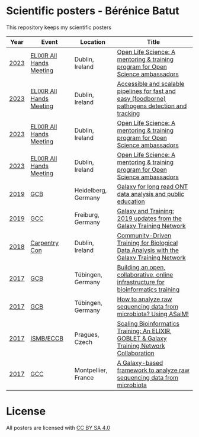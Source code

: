 Scientific posters - Bérénice Batut
===================================

This repository keeps my scientific posters


Year | Event | Location | Title
--- | --- | --- | ---
[2023](23/) | [ELIXIR All Hands Meeting](https://elixir-europe.org/events/elixir-all-hands-2023) | Dublin, Ireland | [Open Life Science: A mentoring & training program for Open Science ambassadors](23/06_elixir_ahm_ols)
[2023](23/) | [ELIXIR All Hands Meeting](https://elixir-europe.org/events/elixir-all-hands-2023) | Dublin, Ireland | [Accessible and scalable pipelines for fast and easy (foodborne) pathogens detection and tracking](23/06_elixir_ahm_ols)
[2023](23/) | [ELIXIR All Hands Meeting](https://elixir-europe.org/events/elixir-all-hands-2023) | Dublin, Ireland | [Open Life Science: A mentoring & training program for Open Science ambassadors](23/06_elixir_ahm_ols)
[2023](23/) | [ELIXIR All Hands Meeting](https://elixir-europe.org/events/elixir-all-hands-2023) | Dublin, Ireland | [Open Life Science: A mentoring & training program for Open Science ambassadors](23/06_elixir_ahm_ols)
[2019](19/) | [GCB](http://www.gcb2019.de/) | Heidelberg, Germany | [Galaxy for long read ONT data analysis and public education](19/09_gcb)
[2019](19/) | [GCC](https://galaxyproject.org/events/gcc2019/) | Freiburg, Germany | [Galaxy and Training: 2019 updates from the Galaxy Training Network](19/07_gcc)
[2018](18/) | [Carpentry Con](http://www.carpentrycon.org/) | Dublin, Ireland | [Community-Driven Training for Biological Data Analysis with the Galaxy Training Network](18/06_carpentrycon_gtn)
[2017](17/) | [GCB](http://www.gcb2017.de/) | Tübingen, Germany | [Building an open, collaborative, online infrastructure for bioinformatics training](17/09_gcb_gtn)
[2017](17/) | [GCB](http://www.gcb2017.de/) | Tübingen, Germany | [How to analyze raw sequencing data from microbiota? Using ASaiM!](17/09_gcb_asaim)
[2017](17/) | [ISMB/ECCB](https://www.iscb.org/ismbeccb2017) | Pragues, Czech | [Scaling Bioinformatics Training: An ELIXIR, GOBLET & Galaxy Training Network Collaboration](17/07_eccb_gtn)
[2017](17/) | [GCC](https://gcc2017.sciencesconf.org/) | Montpellier, France | [A Galaxy-based framework to analyze raw sequencing data from microbiota](17/06_gcc_asaim)

# License

All posters are licensed with [CC BY SA 4.0](http://creativecommons.org/licenses/by-sa/4.0/)

